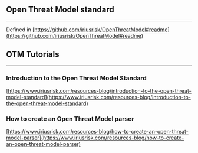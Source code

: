 ## Open Threat Model standard

---
Defined in [https://github.com/iriusrisk/OpenThreatModel#readme](https://github.com/iriusrisk/OpenThreatModel#readme)

## OTM Tutorials

---

### Introduction to the Open Threat Model Standard
[https://www.iriusrisk.com/resources-blog/introduction-to-the-open-threat-model-standard](https://www.iriusrisk.com/resources-blog/introduction-to-the-open-threat-model-standard)

### How to create an Open Threat Model parser
[https://www.iriusrisk.com/resources-blog/how-to-create-an-open-threat-model-parser](https://www.iriusrisk.com/resources-blog/how-to-create-an-open-threat-model-parser)
